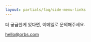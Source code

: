 ```yaml
---
layout: partials/faq/side-menu-links
---
```


더 궁금한게 있다면, 이메일로 문의해주세요.

[hello@orbs.com](hello@orbs.com "email")
